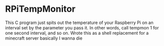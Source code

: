 # RPiTempMonitor
This C program just spits out the temperature of your Raspberry Pi on an
interval set by the parameter you pass it. 
In other words, call tempmon 1 for one second interval, and so on.
Wrote this as a shell replacement for a minecraft server basically 
I wanna die
